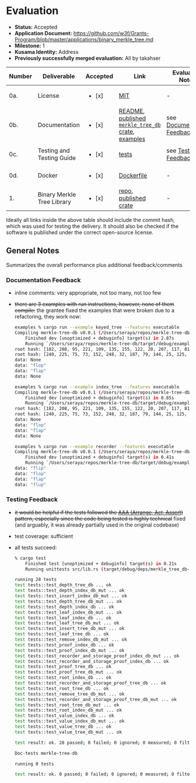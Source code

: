 # Evaluation

- **Status:** Accepted
- **Application Document:** https://github.com/w3f/Grants-Program/blob/master/applications/binary_merkle_tree.md
- **Milestone:** 1
- **Kusama Identity:** Address
- **Previously successfully merged evaluation:** All by takahser

| Number | Deliverable | Accepted | Link | Evaluation Notes |
| ------ | ----------- | -------- | ---- |----------------- |
| 0a. | License                    | <ul><li>[x] </li></ul> | [MIT](https://github.com/frisitano/merkle-tree-db/blob/84ee5bfecb64d95ae4750032e840495c08cdc6d8/LICENSE.md) | - |
| 0b. | Documentation              | <ul><li>[x] </li></ul> | [README](https://github.com/frisitano/merkle-tree-db/blob/84ee5bfecb64d95ae4750032e840495c08cdc6d8/README.md), [published `merkle_tree_db` crate](https://docs.rs/merkle-tree-db/0.0.1/merkle_tree_db/), [examples](https://github.com/frisitano/merkle-tree-db/tree/84ee5bfecb64d95ae4750032e840495c08cdc6d8/examples) | see [Documentation Feedback](#documentation-feedback) |
| 0c. | Testing and Testing Guide  | <ul><li>[x] </li></ul> | [tests](https://github.com/frisitano/merkle-tree-db/blob/master/src/tests.rs) | see [Testing Feedback](#testing-feedback) |
| 0d. | Docker                     | <ul><li>[x] </li></ul> | [Dockerfile](https://github.com/frisitano/merkle-tree-db/blob/master/Dockerfile) | - |
| 1. | Binary Merkle Tree Library | <ul><li>[x] </li></ul> | [repo](https://github.com/frisitano/merkle-tree-db/tree/84ee5bfecb64d95ae4750032e840495c08cdc6d8), [published crate](https://crates.io/crates/merkle-tree-db) | - |


Ideally all links inside the above table should include the commit hash,
which was used for testing the delivery. It should also be checked if the software is published under the correct open-source license.

## General Notes

Summarizes the overall performance plus additional feedback/comments

### Documentation Feedback

- inline comments: very appropriate, not too many, not too few
- ~~there are 3 examples with run instructions, however, none of them compile:~~ the grantee fixed the examples that were broken due to a refactoring, they work now:

    ```bash
    examples % cargo run --example keyed_tree --features executable
    Compiling merkle-tree-db v0.0.1 (/Users/seraya/repos/merkle-tree-db)
        Finished dev [unoptimized + debuginfo] target(s) in 2.87s
        Running `/Users/seraya/repos/merkle-tree-db/target/debug/examples/keyed_tree`
    root hash: [182, 208, 95, 221, 109, 135, 155, 122, 20, 207, 117, 81, 97, 38, 237, 204, 166, 90, 134, 84, 157, 34, 255, 123, 6, 28, 216, 128, 155, 118, 72, 222]
    root hash: [240, 225, 75, 73, 152, 248, 32, 187, 79, 144, 25, 125, 88, 130, 108, 31, 218, 174, 5, 81, 56, 115, 41, 99, 190, 134, 171, 211, 156, 196, 87, 123]
    data: None
    data: "flop"
    data: "flap"
    data: None

    examples % cargo run --example index_tree --features executable
    Compiling merkle-tree-db v0.0.1 (/Users/seraya/repos/merkle-tree-db)
        Finished dev [unoptimized + debuginfo] target(s) in 0.85s
        Running `/Users/seraya/repos/merkle-tree-db/target/debug/examples/index_tree`
    root hash: [182, 208, 95, 221, 109, 135, 155, 122, 20, 207, 117, 81, 97, 38, 237, 204, 166, 90, 134, 84, 157, 34, 255, 123, 6, 28, 216, 128, 155, 118, 72, 222]
    root hash: [240, 225, 75, 73, 152, 248, 32, 187, 79, 144, 25, 125, 88, 130, 108, 31, 218, 174, 5, 81, 56, 115, 41, 99, 190, 134, 171, 211, 156, 196, 87, 123]
    data: None
    data: "flop"
    data: "flap"
    data: None

    examples % cargo run --example recorder --features executable
    Compiling merkle-tree-db v0.0.1 (/Users/seraya/repos/merkle-tree-db)
        Finished dev [unoptimized + debuginfo] target(s) in 0.41s
        Running `/Users/seraya/repos/merkle-tree-db/target/debug/examples/recorder`
    data: "flip"
    data: "flop"
    data: "flap"
    data: "flup"
    ```

### Testing Feedback

- ~~it would be helpful if the tests followed the [AAA (Arrange, Act, Assert)](https://docs.telerik.com/devtools/justmock/basic-usage/arrange-act-assert) pattern, especially since the code being tested is highly technical~~ fixed (and arguably, it was already partially used in the original codebase)
- test coverage: sufficient
- all tests succeed:

    ```bash
    % cargo test
        Finished test [unoptimized + debuginfo] target(s) in 0.21s
        Running unittests src/lib.rs (target/debug/deps/merkle_tree_db-a932718d9babca0f)

    running 28 tests
    test tests::test_depth_tree_db ... ok
    test tests::test_depth_index_db_mut ... ok
    test tests::test_insert_index_db_mut ... ok
    test tests::test_depth_tree_db_mut ... ok
    test tests::test_depth_index_db ... ok
    test tests::test_leaf_index_db_mut ... ok
    test tests::test_leaf_index_db ... ok
    test tests::test_leaf_tree_db_mut ... ok
    test tests::test_insert_tree_db_mut ... ok
    test tests::test_leaf_tree_db ... ok
    test tests::test_remove_index_db_mut ... ok
    test tests::test_proof_index_db ... ok
    test tests::test_proof_index_db_mut ... ok
    test tests::test_recorder_and_storage_proof_index_db_mut ... ok
    test tests::test_recorder_and_storage_proof_index_db ... ok
    test tests::test_proof_tree_db ... ok
    test tests::test_proof_tree_db_mut ... ok
    test tests::test_root_index_db ... ok
    test tests::test_recorder_and_storage_proof_tree_db ... ok
    test tests::test_root_tree_db ... ok
    test tests::test_remove_tree_db_mut ... ok
    test tests::test_recorder_and_storage_proof_tree_db_mut ... ok
    test tests::test_root_tree_db_mut ... ok
    test tests::test_root_index_db_mut ... ok
    test tests::test_value_index_db ... ok
    test tests::test_value_index_db_mut ... ok
    test tests::test_value_tree_db ... ok
    test tests::test_value_tree_db_mut ... ok

    test result: ok. 28 passed; 0 failed; 0 ignored; 0 measured; 0 filtered out; finished in 0.02s

    Doc-tests merkle-tree-db

    running 0 tests

    test result: ok. 0 passed; 0 failed; 0 ignored; 0 measured; 0 filtered out; finished in 0.00s
    ```